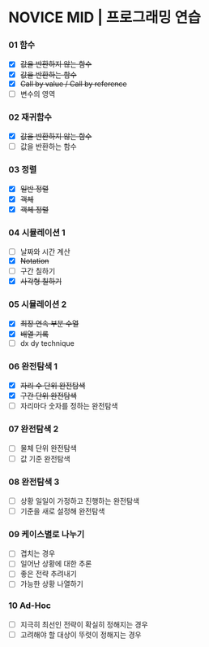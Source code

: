 # NOVICE MID | 프로그래밍 연습

### 01 함수
- [x] ~~값을 반환하지 않는 함수~~
- [x] ~~값을 반환하는 함수~~
- [x] ~~Call by value / Call by reference~~
- [ ] 변수의 영역

### 02 재귀함수
- [x] ~~값을 반환하지 않는 함수~~
- [ ] 값을 반환하는 함수
### 03 정렬
- [x] ~~일반 정렬~~
- [x] ~~객체~~
- [x] ~~객체 정렬~~
### 04 시뮬레이션 1
- [ ] 날짜와 시간 계산
- [x] ~~Notation~~
- [ ] 구간 칠하기
- [x] ~~사각형 칠하기~~
### 05 시뮬레이션 2
- [x] ~~최장 연속 부분 수열~~
- [x] ~~배열 기록~~
- [ ] dx dy technique
### 06 완전탐색 1
- [x] ~~자리 수 단위 완전탐색~~
- [x] ~~구간 단위 완전탐색~~
- [ ] 자리마다 숫자를 정하는 완전탐색
### 07 완전탐색 2
- [ ] 물체 단위 완전탐색
- [ ] 값 기준 완전탐색
### 08 완전탐색 3
- [ ] 상황 일일이 가정하고 진행하는 완전탐색
- [ ] 기준을 새로 설정해 완전탐색
### 09 케이스별로 나누기
- [ ] 겹치는 경우
- [ ] 일어난 상황에 대한 추론
- [ ] 좋은 전략 추려내기
- [ ] 가능한 상황 나열하기
### 10 Ad-Hoc
- [ ] 지극히 최선인 전략이 확실히 정해지는 경우
- [ ] 고려해야 할 대상이 뚜렷이 정해지는 경우
